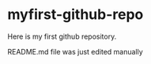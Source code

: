 # myfirst-github-repo
Here is my first github repository.

README.md  file was just edited manually
